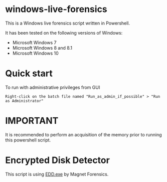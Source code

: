 # windows-live-forensics
This is a Windows live forensics script written in Powershell.

It has been tested on the following versions of Windows:
- Microsoft Windows 7
- Microsoft Windows 8 and 8.1
- Microsoft Windows 10

# Quick start
To run with administrative privileges from GUI
```
Right-click on the batch file named "Run_as_admin_if_possible" > "Run as Administrator"
```

# IMPORTANT
It is recommended to perform an acquisition of the memory prior to running this powershell script.


# Encrypted Disk Detector
This script is using [EDD.exe](https://www.magnetforensics.com/free-tool-encrypted-disk-detector/) by Magnet Forensics.
